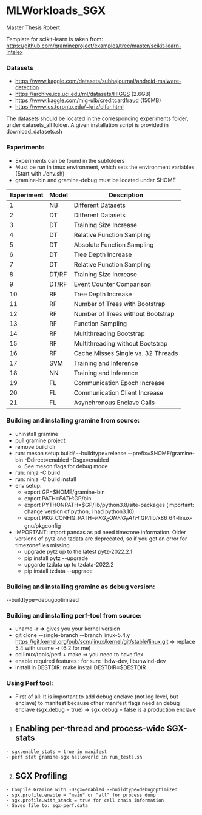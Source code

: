 # MLWorkloads_SGX
Master Thesis Robert
  
Template for scikit-learn is taken from: https://github.com/gramineproject/examples/tree/master/scikit-learn-intelex

### Datasets
  - https://www.kaggle.com/datasets/subhajournal/android-malware-detection
  - https://archive.ics.uci.edu/ml/datasets/HIGGS (2.6GB)
  - https://www.kaggle.com/mlg-ulb/creditcardfraud (150MB)
  - https://www.cs.toronto.edu/~kriz/cifar.html

The datasets should be located in the corresponding experiments folder, under datasets_all folder.
A given installation script is provided in download_datasets.sh


### Experiments

  - Experiments can be found in the subfolders
  - Must be run in tmux environment, which sets the environment variables (Start with ./env.sh)
  - gramine-bin and gramine-debug must be located under $HOME

| Experiment | Model | Description                        |
|------------|-------|------------------------------------|
| 1          | NB    | Different Datasets                 |
| 2          | DT    | Different Datasets                 |
| 3          | DT    | Training Size Increase             |
| 4          | DT    | Relative Function Sampling         |
| 5          | DT    | Absolute Function Sampling         |
| 6          | DT    | Tree Depth Increase                |
| 7          | DT    | Relative Function Sampling         |
| 8          | DT/RF | Training Size Increase             |
| 9          | DT/RF | Event Counter Comparison           |
| 10         | RF    | Tree Depth Increase                |
| 11         | RF    | Number of Trees with Bootstrap     |
| 12         | RF    | Number of Trees without Bootstrap  |
| 13         | RF    | Function Sampling                  |
| 14         | RF    | Multithreading Bootstrap           |
| 15         | RF    | Multithreading without Bootstrap   |
| 16         | RF    | Cache Misses Single vs. 32 Threads |
| 17         | SVM   | Training and Inference             |
| 18         | NN    | Training and Inference             |
| 19         | FL    | Communication Epoch Increase       |
| 20         | FL    | Communication Client Increase      |
| 21         | FL    | Asynchronous Enclave Calls         |

### Building and installing gramine from source:
- uninstall gramine
- pull gramine project
- remove build dir
- run: meson setup build/ --buildtype=release --prefix=$HOME/gramine-bin -Ddirect=enabled -Dsgx=enabled
  - See meson flags for debug mode
- run: ninja -C build
- run: ninja -C build install
- env setup:
  - export GP=$HOME/gramine-bin
  - export PATH=$PATH:$GP/bin
  - export PYTHONPATH=$GP/lib/python3.8/site-packages (important: change version of python, i had python3.10)
  - export PKG_CONFIG_PATH=$PKG_CONFIG_PATH:$GP/lib/x86_64-linux-gnu/pkgconfig
- IMPORTANT: import pandas as pd need timezone information. Older versions of pytz and tzdata are deprecated, so if you get an error for timezonefiles missing
  - upgrade pytz up to the latest pytz-2022.2.1
  - pip install pytz --upgrade
  - upgarde tzdata up to tzdata-2022.2
  - pip install tzdata --upgrade

### Building and installing gramine as debug version:
  --buildtype=debugoptimized

### Building and installing perf-tool from source:
  - uname -r => gives you your kernel version
  - git clone --single-branch --branch linux-5.4.y \
    https://git.kernel.org/pub/scm/linux/kernel/git/stable/linux.git => replace 5.4 with uname -r (6.2 for me)
  - cd linux/tools/perf + make => you need to have flex
  - enable required features : for sure libdw-dev, libunwind-dev
  - install in DESTDIR: make install DESTDIR=$DESTDIR


### Using Perf tool:
  - First of all: It is important to add debug enclave (not log level, but enclave) to manifest because other manifest flags need an debug enclave (sgx.debug = true) => sgx.debug = false is a production enclave
  1. ## Enabling per-thread and process-wide SGX-stats
    - sgx.enable_stats = true in manifest
    - perf stat gramine-sgx helloworld in run_tests.sh
  2. ## SGX Profiling
    - Compile Gramine with -Dsgx=enabled --buildtype=debugoptimized
    - sgx.profile.enable = "main" or "all" for process dump
    - sgx.profile.with_stack = true for call chain information
    - Saves file to: sgx-perf.data
